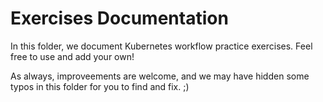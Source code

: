 # Exercises Documentation

In this folder, we document Kubernetes workflow practice exercises. Feel free to use and add your own!

As always, improveements are welcome, and we may have hidden some typos in this folder for you to find and fix. ;)